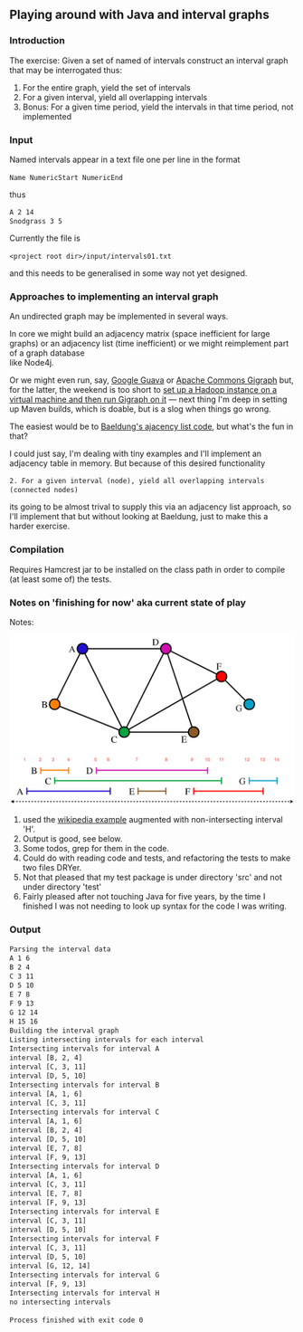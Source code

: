 ## Playing around with Java and interval graphs

### Introduction

The exercise: Given a set of named of intervals construct an interval graph that may be interrogated thus:

1. For the entire graph, yield the set of intervals 
2. For a given interval, yield all overlapping intervals
3. Bonus: For a given time period, yield the intervals in that time period, not implemented


### Input

Named intervals appear in a text file one per line in the format

`Name NumericStart NumericEnd`

thus

```
A 2 14
Snodgrass 3 5
```

Currently the file is 

`<project root dir>/input/intervals01.txt`

and this needs to be generalised in some way not yet designed.

### Approaches to implementing an interval graph

An undirected graph may be implemented in several ways.

In core we might build an adjacency matrix 
(space inefficient for large graphs) or an adjacency list
(time inefficient) or we might 
reimplement part of a graph database  
like Node4j. 

Or we might even run, say, [Google Guava](https://github.com/google/guava/wiki/GraphsExplained)
or [Apache Commons Gigraph](https://giraph.apache.org/) but, for the latter,
the weekend is too short to 
[set up a Hadoop instance on a virtual machine and then run Gigraph on it](https://giraph.apache.org/quick_start.html)
&mdash; next thing I'm deep in setting up Maven builds, which is doable, but is a slog  when things go wrong.

The easiest would be to [Baeldung's ajacency list code](https://www.baeldung.com/java-graphs), but what's the fun in that?

I could just say, I'm dealing with tiny examples and I'll implement an adjacency table in memory. But because of this desired functionality
```
2. For a given interval (node), yield all overlapping intervals (connected nodes)
```
its going to be almost trival to supply this via an adjacency list approach, so I'll implement that but without looking 
at Baeldung, just to make this a harder exercise.


### Compilation

Requires Hamcrest jar to be installed on the class path in order
to compile (at least some of) the tests.

### Notes on 'finishing for now' aka current state of play



Notes:

![Example interval graph](imagesForDoc/wikipediaIntervalGraphExample.png)

1. used the [wikipedia example](https://en.wikipedia.org/wiki/Interval_graph) augmented with non-intersecting interval 'H'.
2. Output is good, see below.
3. Some todos, grep for them in the code. 
4. Could do with reading code and tests, and refactoring the tests to make two files DRYer.
5. Not that pleased that my test package is under directory 'src' and not under directory 'test'
6. Fairly pleased after not touching Java for five years, by the time I finished I was not needing to look up syntax for the code I was writing.

### Output

```
Parsing the interval data
A 1 6
B 2 4
C 3 11
D 5 10
E 7 8
F 9 13
G 12 14
H 15 16
Building the interval graph
Listing intersecting intervals for each interval
Intersecting intervals for interval A
interval [B, 2, 4]
interval [C, 3, 11]
interval [D, 5, 10]
Intersecting intervals for interval B
interval [A, 1, 6]
interval [C, 3, 11]
Intersecting intervals for interval C
interval [A, 1, 6]
interval [B, 2, 4]
interval [D, 5, 10]
interval [E, 7, 8]
interval [F, 9, 13]
Intersecting intervals for interval D
interval [A, 1, 6]
interval [C, 3, 11]
interval [E, 7, 8]
interval [F, 9, 13]
Intersecting intervals for interval E
interval [C, 3, 11]
interval [D, 5, 10]
Intersecting intervals for interval F
interval [C, 3, 11]
interval [D, 5, 10]
interval [G, 12, 14]
Intersecting intervals for interval G
interval [F, 9, 13]
Intersecting intervals for interval H
no intersecting intervals

Process finished with exit code 0
```




